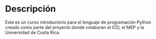 # Descripción

Este es un curso introductorio para el lenguaje de programación Python creado como parte del proyecto donde colaboran el ICD, el MEP y la Universidad de Costa Rica.


